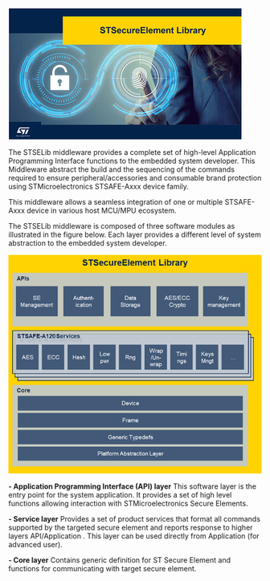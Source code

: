 

![STSELib](doc/Pictures/STSELib.png)

The STSELib middleware provides a complete set of high-level Application Programming Interface functions to the embedded system developer. This Middleware abstract the build and the sequencing of the commands required to ensure peripheral/accessories and consumable brand protection using STMicroelectronics STSAFE-Axxx device family. 

This middleware allows a seamless integration of one or multiple STSAFE-Axxx device in various host MCU/MPU ecosystem.				

The STSELib middleware is composed of three software modules as illustrated in the figure below. Each layer provides a different level of system abstraction to the embedded system developer.

![STSELib](doc/Pictures/STSELib_arch.png)

<b>- Application Programming Interface (API) layer</b>
This software layer is the entry point for the system application. It provides a set of high level functions  allowing interaction with STMicroelectronics Secure Elements.

<b>- Service layer</b>
Provides a set of product services that format all commands supported by the targeted secure element and reports response to higher layers API/Application . This layer can be used directly from Application (for advanced user). 

<b>- Core layer</b>
Contains generic definition for ST Secure Element and functions for communicating with target secure element.


